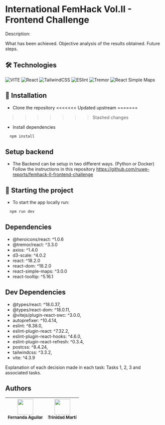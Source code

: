 # International FemHack Vol.II - Frontend Challenge

Description:

What has been achieved.
Objective analysis of the results obtained.
Future steps.

## 🛠 Technologies

![VITE](https://img.shields.io/badge/Vite-646CFF?style=for-the-badge&logo=vite&logoColor=white)
![React](https://img.shields.io/badge/React-20232A?style=for-the-badge&logo=react&logoColor=61DAFB)
![TailwindCSS](https://img.shields.io/badge/Tailwind_CSS-38B2AC?style=for-the-badge&logo=tailwind-css&logoColor=white)
![ESlint](https://img.shields.io/badge/Eslint-4B32C3?style=for-the-badge&logo=eslint&logoColor=white)
![Tremor](https://img.shields.io/badge/tremor-3178C6?style=for-the-badge)
![React Simple Maps](https://img.shields.io/badge/React%20Simple%20Maps-3178C6?style=for-the-badge)

## 🔧 Installation

-   Clone the repository
<<<<<<< Updated upstream
=======

 
>>>>>>> Stashed changes
-   Install dependencies

```bash
  npm install
```

## Setup backend

-   The Backend can be setup in two different ways. (Python or Docker)
    Follow the instructions in this repository https://github.com/nuwe-reports/femhack-II-frontend-challenge

## 🏁 Starting the project

-   To start the app locally run:

```bash
  npm run dev
```

## Dependencies

-   @heroicons/react: ^1.0.6
-   @tremor/react: ^3.3.0
-   axios: ^1.4.0
-   d3-scale: ^4.0.2
-   react: ^18.2.0
-   react-dom: ^18.2.0
-   react-simple-maps: ^3.0.0
-   react-tooltip: ^5.16.1

## Dev Dependencies

-   @types/react: ^18.0.37,
-   @types/react-dom: ^18.0.11,
-   @vitejs/plugin-react-swc: ^3.0.0,
-   autoprefixer: ^10.4.14,
-   eslint: ^8.38.0,
-   eslint-plugin-react: ^7.32.2,
-   eslint-plugin-react-hooks: ^4.6.0,
-   eslint-plugin-react-refresh: ^0.3.4,
-   postcss: ^8.4.24,
-   tailwindcss: ^3.3.2,
-   vite: ^4.3.9

Explanation of each decision made in each task:
Tasks 1, 2, 3 and associated tasks.

## Authors

| [<img src="https://avatars.githubusercontent.com/u/70548022?v=4" width=50><br><sub>Fernanda Aguilar</sub>](https://github.com/feniapfa) | [<img src="https://avatars.githubusercontent.com/u/107328919?v=4" width=50><br><sub>Trinidad Martí</sub>](https://github.com/TrinidadMartiG) |
| :-------------------------------------------------------------------------------------------------------------------------------------: | :------------------------------------------------------------------------------------------------------------------------------------------: |
